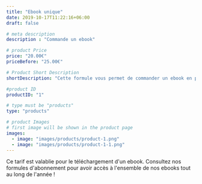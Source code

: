 ```yaml
---
title: "Ebook unique"
date: 2019-10-17T11:22:16+06:00
draft: false

# meta description
description : "Commande un ebook"

# product Price
price: "20.00€"
priceBefore: "25.00€"

# Product Short Description
shortDescription: "Cette formule vous permet de commander un ebook en particulier"

#product ID
productID: "1"

# type must be "products"
type: "products"

# product Images
# first image will be shown in the product page
images:
  - image: "images/products/product-1.png"
  - image: "images/products/product-1-1.png" 
---
```


Ce tarif est valablie pour le téléchargement d'un ebook. Consultez nos formules d'abonnement pour avoir accès à l'ensemble de nos ebooks tout au long de l'année !